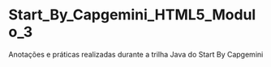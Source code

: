 # Start_By_Capgemini_HTML5_Modulo_3
Anotações e práticas realizadas durante a trilha Java do Start By Capgemini
